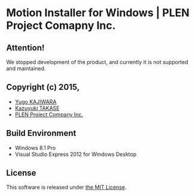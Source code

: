 Motion Installer for Windows | PLEN Project Comapny Inc.
===============================================================================

## Attention!
We stopped development of the product, and currently it is not supported and maintained.

## Copyright (c) 2015,
- [Yugo KAJIWARA](https://github.com/musubi05)
- [Kazuyuki TAKASE](https://github.com/Guvalif)
- [PLEN Project Company Inc.](http://plen.jp)

## Build Environment
- Windows 8.1 Pro
- Visual Studio Express 2012 for Windows Desktop

## License
This software is released under [the MIT License](http://opensource.org/licenses/mit-license.php).